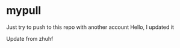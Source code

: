 mypull
======

Just try to push to this repo with another account
Hello, I updated it

Update from zhuhf
